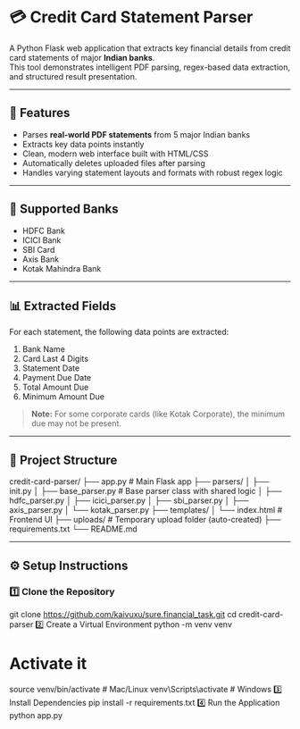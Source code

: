 # 💳 Credit Card Statement Parser

A Python Flask web application that extracts key financial details from credit card statements of major **Indian banks**.  
This tool demonstrates intelligent PDF parsing, regex-based data extraction, and structured result presentation.

---

## 🚀 Features

- Parses **real-world PDF statements** from 5 major Indian banks  
- Extracts key data points instantly  
- Clean, modern web interface built with HTML/CSS  
- Automatically deletes uploaded files after parsing  
- Handles varying statement layouts and formats with robust regex logic  

---

## 🏦 Supported Banks

- HDFC Bank  
- ICICI Bank  
- SBI Card  
- Axis Bank  
- Kotak Mahindra Bank  

---

## 📊 Extracted Fields

For each statement, the following data points are extracted:

1. Bank Name  
2. Card Last 4 Digits  
3. Statement Date  
4. Payment Due Date  
5. Total Amount Due  
6. Minimum Amount Due  

> **Note:** For some corporate cards (like Kotak Corporate), the minimum due may not be present.

---

## 📁 Project Structure

credit-card-parser/
├── app.py # Main Flask app
├── parsers/
│ ├── init.py
│ ├── base_parser.py # Base parser class with shared logic
│ ├── hdfc_parser.py
│ ├── icici_parser.py
│ ├── sbi_parser.py
│ ├── axis_parser.py
│ └── kotak_parser.py
├── templates/
│ └── index.html # Frontend UI
├── uploads/ # Temporary upload folder (auto-created)
├── requirements.txt
└── README.md



---

## ⚙️ Setup Instructions

### 1️⃣ Clone the Repository
git clone https://github.com/kaivuxu/sure.financial_task.git
cd credit-card-parser
2️⃣ Create a Virtual Environment 
python -m venv venv
# Activate it
source venv/bin/activate      # Mac/Linux
venv\Scripts\activate         # Windows
3️⃣ Install Dependencies
pip install -r requirements.txt
4️⃣ Run the Application
python app.py